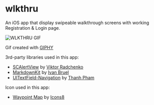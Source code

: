 # wlkthru
An iOS app that display swipeable walkthrough screens with working Registration &amp; Login page.

![WLKTHRU GIF](http://i.giphy.com/3owypguWaS3xpQ7qwM.gif)

Gif created with [GIPHY](http://giphy.com)

3rd-party libraries used in this app:
- [SCAlertView](https://github.com/vikmeup/SCLAlertView-Swift) by [Viktor Radchenko](https://github.com/vikmeup)
- [MarkdownKit](https://github.com/ivanbruel/MarkdownKit) by [Ivan Bruel](https://github.com/ivanbruel)
- [UITextField-Navigation](https://github.com/T-Pham/UITextField-Navigation) by [Thanh Pham](https://github.com/T-Pham)

Icon used in this app:
- [Waypoint Map](https://icons8.com/web-app/2502/waypoint-map#filled) by [Icons8](https://icons8.co)
